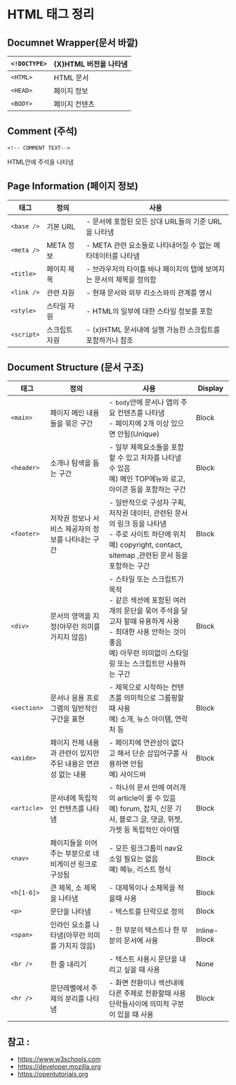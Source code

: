 # HTML 태그 정리

## Documnet Wrapper(문서 바깥)

| **`<!DOCTYPE>`** | **(X)HTML 버전을 나타냄** |
| ---------------- | ------------------- |
| `<HTML>`         | HTML 문서             |
| `<HEAD>`         | 페이지 정보              |
| `<BODY>`         | 페이지 컨텐츠             |

## Comment (주석)

`<!-- COMMENT TEXT-->` 

HTML안에 주석을 나타냄

## Page Information (페이지 정보)

| **태그**     | **정의**  | **사용**                                  |
| ---------- | ------- | --------------------------------------- |
| `<base />` | 기본 URL  | - 문서에 포함된 모든 상대 URL들의 기준 URL을 나타냄       |
| `<meta />` | META 정보 | - META 관련 요소들로 나타내어질 수 없는 메타데이터를 나타냄    |
| `<title>`  | 페이지 제목  | - 브라우저의 타이틀 바나 페이지의 탭에 보여지는 문서의 제목을 정의함 |
| `<link />` | 관련 자원   | - 현재 문서와 외부 리소스와의 관계를 명시                |
| `<style>`  | 스타일 자원  | - HTML의 일부에 대한 스타일 정보를 포함               |
| `<script>` | 스크립트 자원 | - (x)HTML 문서내에 실행 가능한 스크립트를 포함하거나 참조    |

## Document Structure (문서 구조)

| **태그**      | **정의**                              | **사용**                                   | **Display**  |
| ----------- | ----------------------------------- | ---------------------------------------- | ------------ |
| `<main>`    | 페이지 메인 내용들을 묶은 구간                   | - `body`안에 문서나 앱의 주요 컨텐츠를 나타냄<br />- 페이지에 2개 이상 있으면 안됨(Unique) | Block        |
| `<header>`  | 소개나 탐색을 돕는 구간                       | - 일부 제목요소들을 포함할 수 있고 저자를 나타낼 수 있음<br />예) 메인 TOP메뉴와 로고, 아이콘 등을 포함하는 구간 | Block        |
| `<footer>`  | 저작권 정보나 서비스 제공자의 정보를 나타내는 구간        | - 일반적으로 구성자 구획, 저작권 데이터, 관련된 문서의 링크 등을 나타냄<br />- 주로 사이트 하단에 위치<br />예) copyright, contact, sitemap ,관련된 문서 등을 포함하는 구간 | Block        |
| `<div>`     | 문서의 영역을 지정(아무런 의미를 가지지 않음)          | - 스타일 또는 스크립트가 목적 <br />- 같은 섹션에 포함된 여러개의 문단을 묶어 주석을 달고자 할때 유용하게 사용<br />- 최대한 사용 안하는 것이 좋음<br />예) 아무런 의미없이 스타일링 또는 스크립트만 사용하는 구간 | Block        |
| `<section>` | 문서나 응용 프로그램의 일반적인 구간을 표현            | - 제목으로 시작하는 컨텐츠를 의미적으로 그룹핑할때 사용<br />예) 소개, 뉴스 아이템, 연락처 등 | Block        |
| `<aside>`   | 페이지 전체 내용과 관련이 있지만 주된 내용은 연관성 없는 내용 | - 페이지에 연관성이 없다고 해서 단순 삽입어구를 사용하면 안됨<br />예) 사이드바 | Block        |
| `<article>` | 문서내에 독립적인 컨텐츠를 나타냄                  | - 하나의 문서 안에 여러개의 article이 올 수 있음<br />예) forum, 잡지, 신문 기사, 블로그 글, 댓글, 위젯, 가젯 등 독립적인 아이템 | Block        |
| `<nav>`     | 페이지들을 이어주는 부분으로 네비게이션 링크로 구성됨       | - 모든 링크그룹이 nav요소일 필요는 없음<br />예) 메뉴, 리스트 형식 | Block        |
| `<h[1-6]>`  | 큰 제목, 소 제목을 나타냄                     | - 대제목이나 소제목을 적을때 사용                      | Block        |
| `<p>`       | 문단을 나타냄                             | - 텍스트를 단락으로 정의                           | Block        |
| `<span>`    | 인라인 요소를 나타냄(아무런 의미를 가지지 않음)         | - 한 부분의 텍스트나 한 부분의 문서에 사용                | Inline-Block |
| `<br />`    | 한 줄 내리기                             | - 텍스트 사용시 문단을 내리고 싶을 때 사용                | None         |
| `<hr />`    | 문단레벨에서 주제의 분리를 나타냄                  | - 화면 전환이나 섹션내에 다른 주제로 전환할때 사용<br />단락들사이에 의미적 구분이 있을 때 사용 | Block        |

## 참고 :

- https://www.w3schools.com
- https://developer.mozilla.org
- https://opentutorials.org